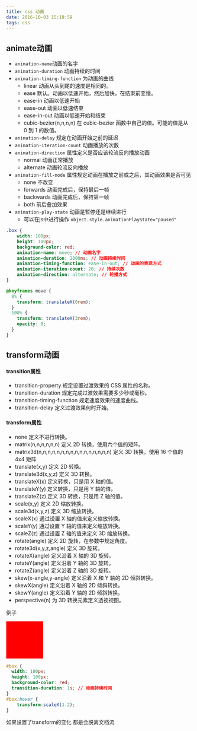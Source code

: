 ```yaml
---
title: css 动画
date: 2016-10-03 15:19:59
tags: css
---
```


animate动画
---

* `animation-name`动画的名字
* `animation-duration` 动画持续的时间
* `animation-timing-function` 为动画的曲线
	* linear	动画从头到尾的速度是相同的。
	* ease	默认。动画以低速开始，然后加快，在结束前变慢。
	* ease-in	动画以低速开始
	* ease-out	动画以低速结束
	* ease-in-out	动画以低速开始和结束
	* cubic-bezier(n,n,n,n) 在 cubic-bezier 函数中自己的值。可能的值是从 0 到 1 的数值。
* `animation-delay` 规定在动画开始之前的延迟
* `animation-iteration-count` 动画播放的次数
* `animation-direction` 属性定义是否应该轮流反向播放动画
	* normal 动画正常播放
	* alternate 动画轮流反向播放
* `animation-fill-mode` 属性规定动画在播放之前或之后，其动画效果是否可见
	* none 不改变
	* forwards 动画完成后，保持最后一帧
	* backwards 动画完成后，保持第一帧
	* both 前后叠加效果
* `animation-play-state` 动画是暂停还是继续进行
	* 可以在js中进行操作 `object.style.animationPlayState="paused"`

<style>
.box {
	width: 100px;
	height: 100px;
	background-color: red;
	-webkit-animation: move 2s; // 动画持续的时间
  animation-timing-function: ease-in-out; // 动画的表现方式
  -webkit-animation-timing-function: ease-in-out;
  animation-iteration-count: 20;
  animation-direction: alternate;
}

@keyframes move {
  0% {
    transform: translateX(0rem);
  }
  100% {
    transform: translateX(3rem);
    opacity: 0;
  }
}
</style>


```css
.box {
	width: 100px;
	height: 100px;
	background-color: red;
	animation-name: move; // 动画名字
	animation-duration: 2000ms; // 动画持续时间
  	animation-timing-function: ease-in-out; // 动画的表现方式
  	animation-iteration-count: 20; // 持续次数
  	animation-direction: alternate; // 轮播方式
}

@keyframes move {
  0% {
    transform: translateX(0rem);
  }
  100% {
    transform: translateX(3rem);
    opacity: 0;
  }
}

```


transform动画
---

#### transition属性

* transition-property	规定设置过渡效果的 CSS 属性的名称。
* transition-duration	规定完成过渡效果需要多少秒或毫秒。
* transition-timing-function	规定速度效果的速度曲线。
* transition-delay	定义过渡效果何时开始。

#### transform属性

* none	定义不进行转换。
* matrix(n,n,n,n,n,n)	定义 2D 转换，使用六个值的矩阵。
* matrix3d(n,n,n,n,n,n,n,n,n,n,n,n,n,n,n,n)	定义 3D 转换，使用 16 个值的 4x4 矩阵
* translate(x,y)	定义 2D 转换。
* translate3d(x,y,z)	定义 3D 转换。
* translateX(x)	定义转换，只是用 X 轴的值。
* translateY(y)	定义转换，只是用 Y 轴的值。
* translateZ(z)	定义 3D 转换，只是用 Z 轴的值。
* scale(x,y)	定义 2D 缩放转换。
* scale3d(x,y,z)	定义 3D 缩放转换。
* scaleX(x)	通过设置 X 轴的值来定义缩放转换。
* scaleY(y)	通过设置 Y 轴的值来定义缩放转换。
* scaleZ(z)	通过设置 Z 轴的值来定义 3D 缩放转换。
* rotate(angle)	定义 2D 旋转，在参数中规定角度。
* rotate3d(x,y,z,angle)	定义 3D 旋转。
* rotateX(angle)	定义沿着 X 轴的 3D 旋转。
* rotateY(angle)	定义沿着 Y 轴的 3D 旋转。
* rotateZ(angle)	定义沿着 Z 轴的 3D 旋转。
* skew(x-angle,y-angle)	定义沿着 X 和 Y 轴的 2D 倾斜转换。
* skewX(angle)	定义沿着 X 轴的 2D 倾斜转换。
* skewY(angle)	定义沿着 Y 轴的 2D 倾斜转换。
* perspective(n)	为 3D 转换元素定义透视视图。

例子

<style>
#box {
  width: 100px;
  height: 100px;
  background-color: red;
  transition-duration: 1s;
}
#box:hover {
	transform:scale(1.2);
}
</style>
<div id="box"></div>

```css
#box {
  width: 100px;
  height: 100px;
  background-color: red;
  transition-duration: 1s; // 动画持续时间
}
#box:hover {
	transform:scaleX(1.2);
}
```

如果设置了transform的变化 都是会脱离文档流
